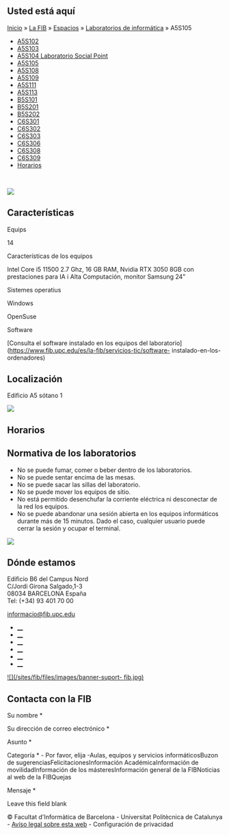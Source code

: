 ## Usted está aquí

[Inicio](/es) » [La FIB](/es/la-fib) » [Espacios](/es/la-fib/espacios) »
[Laboratorios de informática](/es/la-fib/espacios/laboratorios-de-informatica)
» A5S105

  * [A5S102](/es/la-fib/espacios/laboratorios-de-informatica/a5s102)
  * [A5S103](/es/la-fib/espacios/laboratorios-de-informatica/a5s103)
  * [A5S104 Laboratorio Social Point](/es/la-fib/espacios/laboratorios-de-informatica/a5s104-laboratorio-social-point)
  * [A5S105](/es/la-fib/espacios/laboratorios-de-informatica/a5s105)
  * [A5S108](/es/la-fib/espacios/laboratorios-de-informatica/a5s108)
  * [A5S109](/es/la-fib/espacios/laboratorios-de-informatica/a5s109)
  * [A5S111](/es/la-fib/espacios/laboratorios-de-informatica/a5s111)
  * [A5S113](/es/la-fib/espacios/laboratorios-de-informatica/a5s113)
  * [B5S101](/es/la-fib/espacios/laboratorios-de-informatica/b5s101)
  * [B5S201](/es/la-fib/espacios/laboratorios-de-informatica/b5s201)
  * [B5S202](/es/la-fib/espacios/laboratorios-de-informatica/b5s202)
  * [C6S301](/es/la-fib/espacios/laboratorios-de-informatica/c6s301)
  * [C6S302](/es/la-fib/espacios/laboratorios-de-informatica/c6s302)
  * [C6S303](/es/la-fib/espacios/laboratorios-de-informatica/c6s303)
  * [C6S306](/es/la-fib/espacios/laboratorios-de-informatica/c6s306)
  * [C6S308](/es/la-fib/espacios/laboratorios-de-informatica/c6s308)
  * [C6S309](/es/la-fib/espacios/laboratorios-de-informatica/c6s309)
  * [Horarios](/es/la-fib/espacios/laboratorios-de-informatica/horarios)

﻿

![](https://www.fib.upc.edu/sites/fib/files/images/fib/espais/a5s105_panoramica.jpg)

## Características

Equips

14

Características de los equipos

Intel Core i5 11500 2.7 Ghz, 16 GB RAM, Nvidia RTX 3050 8GB con prestaciones
para IA i Alta Computación, monitor Samsung 24"

Sistemes operatius

Windows

OpenSuse

Software

[Consulta el software instalado en los equipos del
laboratorio](https://www.fib.upc.edu/es/la-fib/servicios-tic/software-
instalado-en-los-ordenadores)

## Localización

Edificio A5 sótano 1

![](https://api.fib.upc.edu/v2/laboratoris/A5S105/mapa.png?client_id=77qvbbQqni4TcEUsWvUCKOG1XU7Hr0EfIs4pacRz)

## Horarios

## Normativa de los laboratorios

  * No se puede fumar, comer o beber dentro de los laboratorios.
  * No se puede sentar encima de las mesas.
  * No se puede sacar las sillas del laboratorio.
  * No se puede mover los equipos de sitio.
  * No está permitido desenchufar la corriente eléctrica ni desconectar de la red los equipos.
  * No se puede abandonar una sesión abierta en los equipos informáticos durante más de 15 minutos. Dado el caso, cualquier usuario puede cerrar la sesión y ocupar el terminal.

![](/sites/fib/files/images/fib/espais/labs-normativa-fib.png)

## Dónde estamos

Edificio B6 del Campus Nord  
C/Jordi Girona Salgado,1-3  
08034 BARCELONA España  
Tel: (+34) 93 401 70 00

[informacio@fib.upc.edu](mailto:informacio@fib.upc.edu)

  * [__](/es/noticies/rss.rss)
  * [__](https://www.facebook.com/fib.upc)
  * [__](https://twitter.com/fib_upc)
  * [__](https://www.flickr.com/photos/fib-upc/albums)
  * [__](https://www.youtube.com/user/mediafib)
  * [__](https://www.instagram.com/fib.upc/)

[![](/sites/fib/files/images/banner-suport-
fib.jpg)](http://suport.fib.upc.edu)

## Contacta con la FIB

Su nombre *

Su dirección de correo electrónico *

Asunto *

Categoría * \- Por favor, elija -Aulas, equipos y servicios informáticosBuzon
de sugerenciasFelicitacionesInformación AcadémicaInformación de
movilidadInformación de los másteresInformación general de la FIBNoticias al
web de la FIBQuejas

Mensaje *

Leave this field blank

© Facultat d'Informàtica de Barcelona - Universitat Politècnica de Catalunya -
[Avíso legal sobre esta web](/es/aviso-legal-sobre-esta-web) \- Configuración
de privacidad

